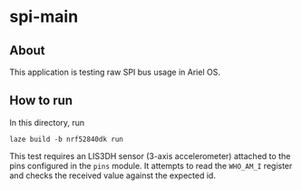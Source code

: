 # spi-main

## About

This application is testing raw SPI bus usage in Ariel OS.

## How to run

In this directory, run

    laze build -b nrf52840dk run

This test requires an LIS3DH sensor (3-axis accelerometer) attached to the pins configured in the
`pins` module.
It attempts to read the `WHO_AM_I` register and checks the received value against the expected id.
